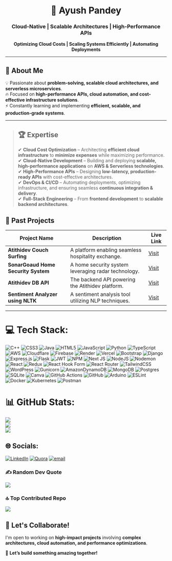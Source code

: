 <h1 align="center">🚀 Ayush Pandey</h1>
<h3 align="center">Cloud-Native | Scalable Architectures | High-Performance APIs</h3>
<p align="center">
    <b>Optimizing Cloud Costs | Scaling Systems Efficiently | Automating Deployments</b>
</p>

---

## 👋 About Me  
💡 Passionate about **problem-solving, scalable cloud architectures, and serverless microservices**.  
🔥 Focused on **high-performance APIs, cloud automation, and cost-effective infrastructure solutions**.  
⚡ Constantly learning and implementing **efficient, scalable, and production-grade systems**.

---

>## 🏆 Expertise  
>✔ **Cloud Cost Optimization** – Architecting **efficient cloud infrastructure** to **minimize expenses** while maximizing performance.  
>✔ **Cloud-Native Development** – Building and deploying **scalable, high-performance applications** on **AWS & Serverless technologies**.  
>✔ **High-Performance APIs** – Designing **low-latency, production-ready APIs** with cost-effective architectures.  
>✔ **DevOps & CI/CD** – Automating deployments, optimizing infrastructure, and ensuring seamless **continuous integration & delivery**.  
>✔ **Full-Stack Engineering** – From **frontend development** to **scalable backend architectures**.  

## 🚀 Past Projects  

| Project Name | Description | Live Link |
|-------------|-------------|-----------|
| **Atithidev Couch Surfing** | A platform enabling seamless hospitality exchange. | [Visit](https://atithidev-main-v1-0-4.onrender.com/) |
| **SonarGoaud Home Security System** | A home security system leveraging radar technology. | [Visit](https://radar-system-j8g63tkqn-ayush-pandeys-projects-bbdce634.vercel.app/) |
| **Atithidev DB API** | The backend API powering the Atithidev platform. | [Visit](https://kzjttnxnf3.execute-api.ap-south-1.amazonaws.com/dev/) |
| **Sentiment Analyzer using NLTK** | A sentiment analysis tool utilizing NLP techniques. | [Visit](https://6z8qsa4i2i.execute-api.ap-south-1.amazonaws.com/dev/) |
---

# 💻 Tech Stack:
![C++](https://img.shields.io/badge/c++-%2300599C.svg?style=for-the-badge&logo=c%2B%2B&logoColor=white) ![CSS3](https://img.shields.io/badge/css3-%231572B6.svg?style=for-the-badge&logo=css3&logoColor=white) ![Java](https://img.shields.io/badge/java-%23ED8B00.svg?style=for-the-badge&logo=openjdk&logoColor=white) ![HTML5](https://img.shields.io/badge/html5-%23E34F26.svg?style=for-the-badge&logo=html5&logoColor=white) ![JavaScript](https://img.shields.io/badge/javascript-%23323330.svg?style=for-the-badge&logo=javascript&logoColor=%23F7DF1E) ![Python](https://img.shields.io/badge/python-3670A0?style=for-the-badge&logo=python&logoColor=ffdd54) ![TypeScript](https://img.shields.io/badge/typescript-%23007ACC.svg?style=for-the-badge&logo=typescript&logoColor=white) ![AWS](https://img.shields.io/badge/AWS-%23FF9900.svg?style=for-the-badge&logo=amazon-aws&logoColor=white) ![Cloudflare](https://img.shields.io/badge/Cloudflare-F38020?style=for-the-badge&logo=Cloudflare&logoColor=white) ![Firebase](https://img.shields.io/badge/firebase-%23039BE5.svg?style=for-the-badge&logo=firebase) ![Render](https://img.shields.io/badge/Render-%46E3B7.svg?style=for-the-badge&logo=render&logoColor=white) ![Vercel](https://img.shields.io/badge/vercel-%23000000.svg?style=for-the-badge&logo=vercel&logoColor=white) ![Bootstrap](https://img.shields.io/badge/bootstrap-%238511FA.svg?style=for-the-badge&logo=bootstrap&logoColor=white) ![Django](https://img.shields.io/badge/django-%23092E20.svg?style=for-the-badge&logo=django&logoColor=white) ![Express.js](https://img.shields.io/badge/express.js-%23404d59.svg?style=for-the-badge&logo=express&logoColor=%2361DAFB) ![Flask](https://img.shields.io/badge/flask-%23000.svg?style=for-the-badge&logo=flask&logoColor=white) ![JWT](https://img.shields.io/badge/JWT-black?style=for-the-badge&logo=JSON%20web%20tokens) ![NPM](https://img.shields.io/badge/NPM-%23CB3837.svg?style=for-the-badge&logo=npm&logoColor=white) ![Next JS](https://img.shields.io/badge/Next-black?style=for-the-badge&logo=next.js&logoColor=white) ![NodeJS](https://img.shields.io/badge/node.js-6DA55F?style=for-the-badge&logo=node.js&logoColor=white) ![Nodemon](https://img.shields.io/badge/NODEMON-%23323330.svg?style=for-the-badge&logo=nodemon&logoColor=%BBDEAD) ![React](https://img.shields.io/badge/react-%2320232a.svg?style=for-the-badge&logo=react&logoColor=%2361DAFB) ![Redux](https://img.shields.io/badge/redux-%23593d88.svg?style=for-the-badge&logo=redux&logoColor=white) ![React Hook Form](https://img.shields.io/badge/React%20Hook%20Form-%23EC5990.svg?style=for-the-badge&logo=reacthookform&logoColor=white) ![React Router](https://img.shields.io/badge/React_Router-CA4245?style=for-the-badge&logo=react-router&logoColor=white) ![TailwindCSS](https://img.shields.io/badge/tailwindcss-%2338B2AC.svg?style=for-the-badge&logo=tailwind-css&logoColor=white) ![WordPress](https://img.shields.io/badge/WordPress-%23117AC9.svg?style=for-the-badge&logo=WordPress&logoColor=white) ![Gunicorn](https://img.shields.io/badge/gunicorn-%298729.svg?style=for-the-badge&logo=gunicorn&logoColor=white) ![AmazonDynamoDB](https://img.shields.io/badge/Amazon%20DynamoDB-4053D6?style=for-the-badge&logo=Amazon%20DynamoDB&logoColor=white) ![MongoDB](https://img.shields.io/badge/MongoDB-%234ea94b.svg?style=for-the-badge&logo=mongodb&logoColor=white) ![Postgres](https://img.shields.io/badge/postgres-%23316192.svg?style=for-the-badge&logo=postgresql&logoColor=white) ![SQLite](https://img.shields.io/badge/sqlite-%2307405e.svg?style=for-the-badge&logo=sqlite&logoColor=white) ![Canva](https://img.shields.io/badge/Canva-%2300C4CC.svg?style=for-the-badge&logo=Canva&logoColor=white) ![GitHub Actions](https://img.shields.io/badge/github%20actions-%232671E5.svg?style=for-the-badge&logo=githubactions&logoColor=white) ![GitHub](https://img.shields.io/badge/github-%23121011.svg?style=for-the-badge&logo=github&logoColor=white) ![Arduino](https://img.shields.io/badge/-Arduino-00979D?style=for-the-badge&logo=Arduino&logoColor=white) ![ESLint](https://img.shields.io/badge/ESLint-4B3263?style=for-the-badge&logo=eslint&logoColor=white) ![Docker](https://img.shields.io/badge/docker-%230db7ed.svg?style=for-the-badge&logo=docker&logoColor=white) ![Kubernetes](https://img.shields.io/badge/kubernetes-%23326ce5.svg?style=for-the-badge&logo=kubernetes&logoColor=white) ![Postman](https://img.shields.io/badge/Postman-FF6C37?style=for-the-badge&logo=postman&logoColor=white)
# 📊 GitHub Stats:
![](https://github-readme-stats.vercel.app/api?username=ap-dev-github&theme=dark&hide_border=false&include_all_commits=true&count_private=true)<br/>
![](https://nirzak-streak-stats.vercel.app/?user=ap-dev-github&theme=dark&hide_border=false)<br/>
![](https://github-readme-stats.vercel.app/api/top-langs/?username=ap-dev-github&theme=dark&hide_border=false&include_all_commits=true&count_private=true&layout=compact)
## 🌐 Socials:
[![LinkedIn](https://img.shields.io/badge/LinkedIn-%230077B5.svg?logo=linkedin&logoColor=white)](https://linkedin.com/in/linkedap) [![Quora](https://img.shields.io/badge/Quora-%23B92B27.svg?logo=Quora&logoColor=white)](https://quora.com/profile/Ayush-Pandey-1470) [![email](https://img.shields.io/badge/Email-D14836?logo=gmail&logoColor=white)](mailto:ayushpandey.cs@gmail.com) 


### ✍️ Random Dev Quote
![](https://quotes-github-readme.vercel.app/api?type=horizontal&theme=radical)

### 🔝 Top Contributed Repo
![](https://github-contributor-stats.vercel.app/api?username=ap-dev-github&limit=5&theme=dark&combine_all_yearly_contributions=true)

## 🤝 Let's Collaborate!  
I'm open to working on **high-impact projects** involving **complex architectures, cloud automation, and performance optimizations**.  

📩 **Let’s build something amazing together!**  

